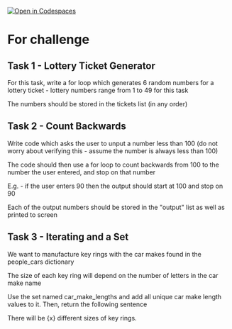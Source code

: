 [![Open in Codespaces](https://classroom.github.com/assets/launch-codespace-2972f46106e565e64193e422d61a12cf1da4916b45550586e14ef0a7c637dd04.svg)](https://classroom.github.com/open-in-codespaces?assignment_repo_id=16140470)
# For challenge

## Task 1 - Lottery Ticket Generator

For this task, write a for loop which generates 6 random numbers for a lottery ticket - lottery numbers range from 1 to 49 for this task

The numbers should be stored in the tickets list (in any order)

## Task 2 - Count Backwards

Write code which asks the user to unput a number less than 100 (do not worry about verifying this - assume the number is always less than 100)

The code should then use a for loop to count backwards from 100 to the number the user entered, and stop on that number

E.g. - if the user enters 90 then the output should start at 100 and stop on 90

Each of the output numbers should be stored in the "output" list as well as printed to screen

## Task 3 - Iterating and a Set

We want to manufacture key rings with the car makes found in the people_cars dictionary

The size of each key ring will depend on the number of letters in the car make name

Use the set named car_make_lengths and add all unique car make length values to it. Then, return the following sentence

There will be {x} different sizes of key rings.
